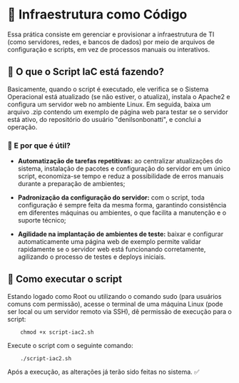 # :penguin: Infraestrutura como Código
Essa prática consiste em gerenciar e provisionar a infraestrutura de TI (como servidores, redes, e bancos de dados) por meio de arquivos de configuração e scripts, em vez de processos manuais ou interativos.

## :memo: O que o Script IaC está fazendo?

Basicamente, quando o script é executado, ele verifica se o Sistema Operacional está atualizado (se não estiver, o atualiza), instala o Apache2 e configura um servidor web no ambiente Linux. Em seguida, baixa um arquivo .zip contendo um exemplo de página web para testar se o servidor está ativo, do repositório do usuário "denilsonbonatti", e conclui a operação.

### :thinking: E por que é útil?

- **Automatização de tarefas repetitivas:** ao centralizar atualizações do sistema, instalação de pacotes e configuração do servidor em um único script, economiza-se tempo e reduz a possibilidade de erros manuais durante a preparação de ambientes;

- **Padronização da configuração do servidor:** com o script, toda configuração é sempre feita da mesma forma, garantindo consistência em diferentes máquinas ou ambientes, o que facilita a manutenção e o suporte técnico;

- **Agilidade na implantação de ambientes de teste:** baixar e configurar automaticamente uma página web de exemplo permite validar rapidamente se o servidor web está funcionando corretamente, agilizando o processo de testes e deploys iniciais.

## :rocket: Como executar o script

Estando logado como Root ou utilizando o comando sudo (para usuários comuns com permissão), acesse o terminal de uma máquina Linux (pode ser local ou um servidor remoto via SSH), dê permissão de execução para o script:

        chmod +x script-iac2.sh
        
Execute o script com o seguinte comando:

        ./script-iac2.sh

Após a execução, as alterações já terão sido feitas no sistema. :white_check_mark:


